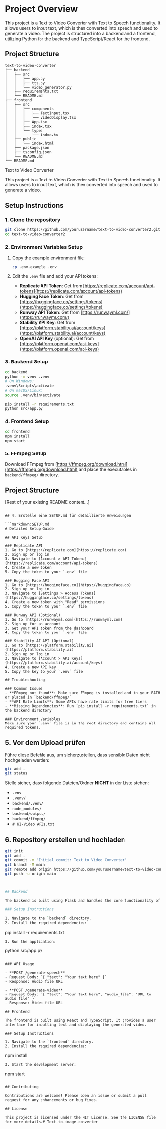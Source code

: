 # Project Overview

This project is a Text to Video Converter with Text to Speech functionality. It allows users to input text, which is then converted into speech and used to generate a video. The project is structured into a backend and a frontend, utilizing Python for the backend and TypeScript/React for the frontend.

## Project Structure

```
text-to-video-converter
├── backend
│   ├── src
│   │   ├── app.py
│   │   ├── tts.py
│   │   └── video_generator.py
│   ├── requirements.txt
│   └── README.md
├── frontend
│   ├── src
│   │   ├── components
│   │   │   ├── TextInput.tsx
│   │   │   └── VideoDisplay.tsx
│   │   ├── App.tsx
│   │   ├── index.tsx
│   │   └── types
│   │       └── index.ts
│   ├── public
│   │   └── index.html
│   ├── package.json
│   ├── tsconfig.json
│   └── README.md
└── README.md
```


Text to Video Converter

This project is a Text to Video Converter with Text to Speech functionality. It allows users to input text, which is then converted into speech and used to generate a video.

## Setup Instructions

### 1. Clone the repository
```bash
git clone https://github.com/yourusername/text-to-video-converter2.git
cd text-to-video-converter2
```

### 2. Environment Variables Setup
1. Copy the example environment file:
   ```bash
   cp .env.example .env
   ```

2. Edit the `.env` file and add your API tokens:
   - **Replicate API Token**: Get from [https://replicate.com/account/api-tokens](https://replicate.com/account/api-tokens)
   - **Hugging Face Token**: Get from [https://huggingface.co/settings/tokens](https://huggingface.co/settings/tokens)
   - **Runway API Token**: Get from [https://runwayml.com/](https://runwayml.com/)
   - **Stability API Key**: Get from [https://platform.stability.ai/account/keys](https://platform.stability.ai/account/keys)
   - **OpenAI API Key** (optional): Get from [https://platform.openai.com/api-keys](https://platform.openai.com/api-keys)

### 3. Backend Setup
```bash
cd backend
python -m venv .venv
# On Windows:
.venv\Scripts\activate
# On macOS/Linux:
source .venv/bin/activate

pip install -r requirements.txt
python src/app.py
```

### 4. Frontend Setup
```bash
cd frontend
npm install
npm start
```

### 5. FFmpeg Setup
Download FFmpeg from [https://ffmpeg.org/download.html](https://ffmpeg.org/download.html) and place the executables in `backend/ffmpeg/` directory.

## Project Structure
[Rest of your existing README content...]
```

## 4. Erstelle eine SETUP.md für detaillierte Anweisungen

```markdown:SETUP.md
# Detailed Setup Guide

## API Keys Setup

### Replicate API
1. Go to [https://replicate.com](https://replicate.com)
2. Sign up or log in
3. Navigate to [Account > API Tokens](https://replicate.com/account/api-tokens)
4. Create a new token
5. Copy the token to your `.env` file

### Hugging Face API
1. Go to [https://huggingface.co](https://huggingface.co)
2. Sign up or log in
3. Navigate to [Settings > Access Tokens](https://huggingface.co/settings/tokens)
4. Create a new token with "Read" permissions
5. Copy the token to your `.env` file

### Runway API (Optional)
1. Go to [https://runwayml.com](https://runwayml.com)
2. Sign up for an account
3. Get your API token from the dashboard
4. Copy the token to your `.env` file

### Stability AI API (Optional)
1. Go to [https://platform.stability.ai](https://platform.stability.ai)
2. Sign up or log in
3. Navigate to [Account > API Keys](https://platform.stability.ai/account/keys)
4. Create a new API key
5. Copy the key to your `.env` file

## Troubleshooting

### Common Issues
- **FFmpeg not found**: Make sure FFmpeg is installed and in your PATH or placed in `backend/ffmpeg/`
- **API Rate Limits**: Some APIs have rate limits for free tiers
- **Missing Dependencies**: Run `pip install -r requirements.txt` in the backend directory

### Environment Variables
Make sure your `.env` file is in the root directory and contains all required tokens.
```

## 5. Vor dem Upload prüfen

Führe diese Befehle aus, um sicherzustellen, dass sensible Daten nicht hochgeladen werden:

```bash
git add .
git status
```

Stelle sicher, dass folgende Dateien/Ordner **NICHT** in der Liste stehen:
- `.env`
- `.venv/`
- `backend/.venv/`
- `node_modules/`
- `backend/output/`
- `backend/ffmpeg/`
- `# KI-Video APIs.txt`

## 6. Repository erstellen und hochladen

```bash
git init
git add .
git commit -m "Initial commit: Text to Video Converter"
git branch -M main
git remote add origin https://github.com/yourusername/text-to-video-converter2.git
git push -u origin main



## Backend

The backend is built using Flask and handles the core functionality of converting text to speech and generating videos.

### Setup Instructions

1. Navigate to the `backend` directory.
2. Install the required dependencies:
   ```
   pip install -r requirements.txt
   ```
3. Run the application:
   ```
   python src/app.py
   ```

### API Usage

- **POST /generate-speech**
  - Request Body: `{ "text": "Your text here" }`
  - Response: Audio file URL

- **POST /generate-video**
  - Request Body: `{ "text": "Your text here", "audio_file": "URL to audio file" }`
  - Response: Video file URL

## Frontend

The frontend is built using React and TypeScript. It provides a user interface for inputting text and displaying the generated video.

### Setup Instructions

1. Navigate to the `frontend` directory.
2. Install the required dependencies:
   ```
   npm install
   ```
3. Start the development server:
   ```
   npm start
   ```

## Contributing

Contributions are welcome! Please open an issue or submit a pull request for any enhancements or bug fixes.

## License

This project is licensed under the MIT License. See the LICENSE file for more details.#   T e x t - t o - i m a g e - c o n v e r t e r  
 